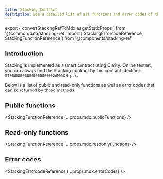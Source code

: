 ```yaml
---
title: Stacking Contract
description: See a detailed list of all functions and error codes of the Stacking contract.
---
```


export { convertStackingRefToMdx as getStaticProps } from '@common/data/stacking-ref'
import { StackingErrorcodeReference, StackingFunctionReference } from '@components/stacking-ref'

## Introduction

Stacking is implemented as a smart contract using Clarity. On the testnet, you can always find the Stacking contract by this contract identifier: `ST000000000000000000002AMW42H.pox`.

Below is a list of public and read-only functions as well as error codes that can be returned by those methods.

## Public functions

<StackingFunctionReference {...props.mdx.publicFunctions} />

## Read-only functions

<StackingFunctionReference {...props.mdx.readonlyFunctions} />

## Error codes

<StackingErrorcodeReference {...props.mdx.errorCodes} />
